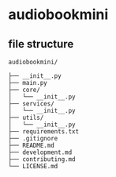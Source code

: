 # audiobookmini

## file structure

```text
audiobookmini/

├── __init__.py
├── main.py
├── core/
│   └── __init__.py
├── services/
│   └── __init__.py
├── utils/
│   └── __init__.py
├── requirements.txt
├── .gitignore
├── README.md
├── development.md
├── contributing.md
└── LICENSE.md
```
